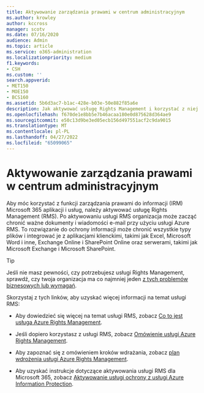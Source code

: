 ```yaml
---
title: Aktywowanie zarządzania prawami w centrum administracyjnym
ms.author: krowley
author: kccross
manager: scotv
ms.date: 07/16/2020
audience: Admin
ms.topic: article
ms.service: o365-administration
ms.localizationpriority: medium
f1.keywords:
- CSH
ms.custom: ''
search.appverid:
- MET150
- MOE150
- BCS160
ms.assetid: 5b6d3ac7-b1ac-428e-b03e-50e882f85a6e
description: Jak aktywować usługę Rights Management i korzystać z niej za pomocą Microsoft 365.
ms.openlocfilehash: f670de1e8bb5e7b46acaa180e0d875628d364ae9
ms.sourcegitcommit: e50c13d9be3ed05ecb156d497551acf2c9da9015
ms.translationtype: MT
ms.contentlocale: pl-PL
ms.lasthandoff: 04/27/2022
ms.locfileid: "65099065"
---
```

# <a name="activate-rights-management-in-the-admin-center"></a>Aktywowanie zarządzania prawami w centrum administracyjnym

Aby móc korzystać z funkcji zarządzania prawami do informacji (IRM) Microsoft 365 aplikacji i usług, należy aktywować usługę Rights Management (RMS). Po aktywowaniu usługi RMS organizacja może zacząć chronić ważne dokumenty i wiadomości e-mail przy użyciu usługi Azure RMS. To rozwiązanie do ochrony informacji może chronić wszystkie typy plików i integrować je z aplikacjami klienckimi, takimi jak Excel, Microsoft Word i inne, Exchange Online i SharePoint Online oraz serwerami, takimi jak Microsoft Exchange i Microsoft SharePoint.
  
> [!TIP]
> Jeśli nie masz pewności, czy potrzebujesz usługi Rights Management, sprawdź, czy twoja organizacja ma co najmniej jeden [z tych problemów biznesowych lub wymagań](/azure/information-protection/what-is-azure-rms#business-problems-solved-by-azure-rights-management). 
  
Skorzystaj z tych linków, aby uzyskać więcej informacji na temat usługi RMS:
  
- Aby dowiedzieć się więcej na temat usługi RMS, zobacz [Co to jest usługa Azure Rights Management](/rights-management/understand-explore/what-is-azure-rms).

- Jeśli dopiero korzystasz z usługi RMS, zobacz [Omówienie usługi Azure Rights Management](/rights-management/understand-explore/azure-rights-management).

- Aby zapoznać się z omówieniem kroków wdrażania, zobacz [plan wdrożenia usługi Azure Rights Management](/rights-management/plan-design/deployment-roadmap).

- Aby uzyskać instrukcje dotyczące aktywowania usługi RMS dla Microsoft 365, zobacz [Aktywowanie usługi ochrony z usługi Azure Information Protection](/azure/information-protection/activate-service).